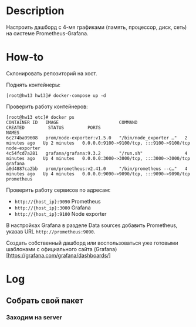 # Description
Настроить дашборд с 4-мя графиками (память, процессор, диск, сеть) на системе Prometheus-Grafana.
# How-to
Склонировать репозиторий на хост.

Поднять контейнеры:
```
[root@hw13 hw13]# docker-compose up -d
```
Проверить работу контейнеров:
```
[root@hw13 etc]# docker ps
CONTAINER ID   IMAGE                       COMMAND                  CREATED         STATUS         PORTS                                       NAMES
6c274ba99608   prom/node-exporter:v1.5.0   "/bin/node_exporter …"   2 minutes ago   Up 2 minutes   0.0.0.0:9100->9100/tcp, :::9100->9100/tcp   node-exporter
4c54fcd7a281   grafana/grafana:9.3.2       "/run.sh"                4 minutes ago   Up 4 minutes   0.0.0.0:3000->3000/tcp, :::3000->3000/tcp   grafana
a0d4887ca2bb   prom/prometheus:v2.41.0     "/bin/prometheus --c…"   4 minutes ago   Up 4 minutes   0.0.0.0:9090->9090/tcp, :::9090->9090/tcp   prometheus
```
Проверить работу сервисов по адресам:
* `http://{host_ip}:9090`     Prometheus
* `http://{host_ip}:3000`     Grafana
* `http://{host_ip}:9100`     Node exporter

В настройках Grafana в разделе Data sources добавить Prometheus, указав URL `http://prometheus:9090`.

Создать собственный дашборд или воспользоваться уже готовыми шаблонами с официального сайта (Grafana)[https://grafana.com/grafana/dashboards/]
# Log
## Собрать свой пакет
### Заходим на server
